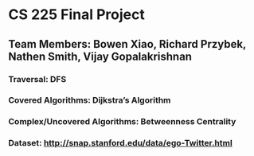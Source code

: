 # CS 225 Final Project
## Team Members: Bowen Xiao, Richard Przybek, Nathen Smith, Vijay Gopalakrishnan
### Traversal: DFS
### Covered Algorithms: Dijkstra’s Algorithm
### Complex/Uncovered Algorithms: Betweenness Centrality
### Dataset: http://snap.stanford.edu/data/ego-Twitter.html 